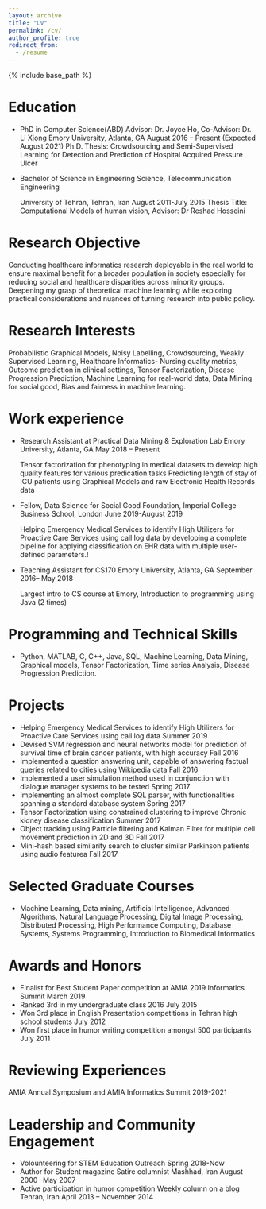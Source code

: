 ```yaml
---
layout: archive
title: "CV"
permalink: /cv/
author_profile: true
redirect_from:
  - /resume
---
```


{% include base_path %}

Education
======
* PhD in Computer Science(ABD)
Advisor: Dr. Joyce Ho, Co-Advisor: Dr. Li Xiong
    Emory University, Atlanta, GA August 2016 – Present (Expected August 2021)
    Ph.D. Thesis: Crowdsourcing and Semi-Supervised Learning for Detection and Prediction of Hospital Acquired Pressure Ulcer 

* Bachelor of Science in Engineering Science, Telecommunication Engineering 

    University of Tehran, Tehran, Iran August 2011-July 2015
    Thesis Title: Computational Models of human vision, Advisor: Dr Reshad Hosseini
    
Research Objective
======
Conducting healthcare informatics research deployable in the real world to ensure maximal benefit for a broader population in society especially for reducing social and healthcare disparities across minority groups. Deepening my grasp of theoretical machine learning while exploring practical considerations and nuances of turning research into public policy.

Research Interests
======
Probabilistic Graphical Models, Noisy Labelling, Crowdsourcing, Weakly Supervised Learning, Healthcare Informatics- Nursing quality metrics, Outcome prediction in clinical settings, Tensor Factorization, Disease Progression Prediction, Machine Learning for real-world data, Data Mining for social good, Bias and fairness in machine learning.

Work experience
======
* Research Assistant at Practical Data Mining & Exploration Lab Emory University, Atlanta, GA May 2018 – Present

    Tensor factorization for phenotyping in medical datasets to develop high quality features for various predication tasks
    Predicting length of stay of ICU patients using Graphical Models and raw Electronic Health Records data
* Fellow, Data Science for Social Good  Foundation, Imperial College Business School, London June 2019-August 2019

    Helping Emergency Medical Services to identify High Utilizers for Proactive Care Services using call log data by developing a complete pipeline for applying classification on EHR data with multiple user-defined parameters.!
* Teaching Assistant for CS170 Emory University, Atlanta, GA September 2016– May 2018

    Largest intro to CS course at Emory, Introduction to programming using Java (2 times)
  
Programming and Technical Skills
======
* Python, MATLAB, C, C++, Java, SQL, Machine Learning, Data Mining, Graphical models, Tensor Factorization, Time series Analysis, Disease Progression Prediction.

Projects
======
* Helping Emergency Medical Services to identify High Utilizers for Proactive Care Services using call log data Summer 2019
*	Devised SVM regression and neural networks model for prediction of survival time of brain cancer patients, with high accuracy Fall 2016     
*	Implemented a question answering unit, capable of answering factual queries related to cities          	                       using Wikipedia data  Fall 2016 
*	Implemented a user simulation method used in conjunction with dialogue manager systems to be tested  Spring 2017           
*	Implementing an almost complete SQL parser, with functionalities spanning a standard database system  Spring 2017
*	Tensor Factorization using constrained clustering to improve Chronic kidney disease classification Summer 2017
*	Object tracking using Particle filtering and Kalman Filter for multiple cell movement prediction in 2D and 3D Fall 2017
*	Mini-hash based similarity search to cluster similar Parkinson patients using audio featurea Fall 2017

Selected Graduate Courses
======
*	Machine Learning, Data mining, Artificial Intelligence, Advanced Algorithms, Natural Language Processing, Digital Image Processing, Distributed Processing, High Performance Computing, Database Systems, Systems Programming, Introduction to Biomedical Informatics
  
Awards and Honors
======
* Finalist for Best Student Paper competition at AMIA 2019 Informatics Summit March 2019
*	Ranked 3rd in my undergraduate class 2016   July 2015
*	Won 3rd place in English Presentation competitions in Tehran high school students July 2012
*	Won first place in humor writing competition amongst 500 participants July 2011	                                 


Reviewing Experiences
======

AMIA Annual Symposium and AMIA Informatics Summit						                                              2019-2021            
                                  
Leadership and Community Engagement
======
* Volounteering for STEM Education Outreach  Spring 2018-Now
* Author for Student magazine Satire columnist     Mashhad, Iran August 2000 –May 2007	 		
* Active participation in humor competition Weekly column on a blog Tehran, Iran	April 2013 – November 2014  
